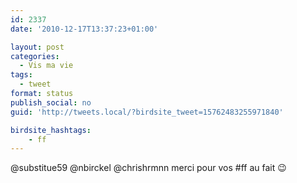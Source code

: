 ```yaml
---
id: 2337
date: '2010-12-17T13:37:23+01:00'

layout: post
categories:
  - Vis ma vie
tags:
  - tweet
format: status
publish_social: no
guid: 'http://tweets.local/?birdsite_tweet=15762483255971840'

birdsite_hashtags:
    - ff
---
```


@substitue59 @nbirckel @chrishrmnn merci pour vos #ff au fait 😉